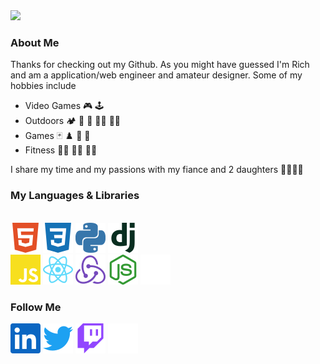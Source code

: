 <img src="./media/avatar.svg" width="800" display="inline" margin="auto">

### About Me
Thanks for checking out my Github. As you might have guessed I'm Rich and am a application/web engineer and amateur designer.
Some of my hobbies include  
- Video Games :video_game: :joystick:  
- Outdoors :camping: :diving_mask: :flying_disc: :climbing_man: :rowing_man:  
- Games :black_joker: :chess_pawn: :game_die: :jigsaw:
- Fitness :weight_lifting_man: :lotus_position_man: :running_man:

I share my time and my passions with my fiance and 2 daughters :family_man_woman_girl_girl:

### My Languages & Libraries
<br><img src="./media/html5.svg" width="48" display="inline">
<img src="./media/css3.svg" width="48" display="inline">
<img src="./media/python.svg" width="48" display="inline">
<img src="./media/django.svg" width="48" display="inline"> <br>
<img src="./media/javascript.svg" width="48" display="inline">
<img src="./media/react.svg" width="48" display="inline">
<img src="./media/redux.svg" width="48" display="inline">
<img src="./media/nodedotjs.svg" width="48" display="inline">
<img src="./media/express.svg" width="48" display="inline">

### Follow Me
[<img src="./media/linkedin.svg" width="48">](https://www.linkedin.com/in/rich-kevan/)
[<img src="./media/twitter.svg" width="48">](https://twitter.com/intent/follow?screen_name=richkevan)
[<img src="./media/twitch.svg" width="48">](https://www.twitch.tv/richkevan)
[<img src="./media/devdotto.svg" width="48">](https://dev.to/richkevan)
